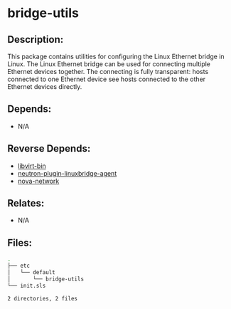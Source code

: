 # bridge-utils

## Description:

This package contains utilities for configuring the Linux Ethernet bridge in Linux. The Linux Ethernet bridge can be used for connecting multiple Ethernet devices together. The connecting is fully transparent: hosts connected to one Ethernet device see hosts connected to the other Ethernet devices directly.

## Depends:

  -  N/A

## Reverse Depends:

  -  [libvirt-bin](/salt/libvirt-bin)
  -  [neutron-plugin-linuxbridge-agent](/salt/neutron-plugin-linuxbridge-agent)
  -  [nova-network](/salt/nova-network)

## Relates:

  -  N/A

## Files:

```bash
.
├── etc
│   └── default
│       └── bridge-utils
└── init.sls

2 directories, 2 files
```
